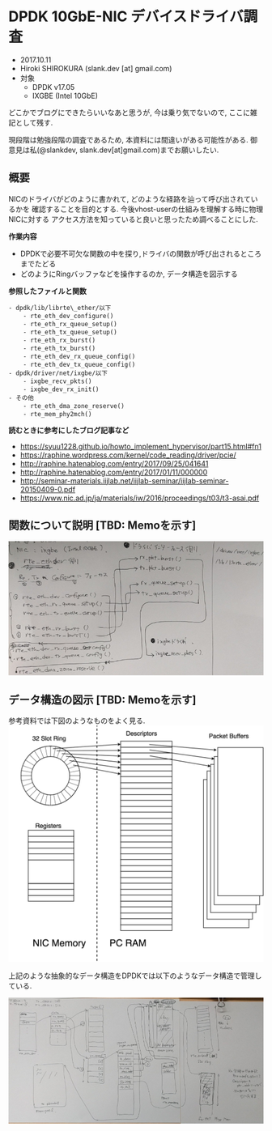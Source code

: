 
# DPDK 10GbE-NIC デバイスドライバ調査

- 2017.10.11
- Hiroki SHIROKURA (slank.dev [at] gmail.com)
- 対象
	- DPDK v17.05
	- IXGBE (Intel 10GbE)

どこかでブログにできたらいいなあと思うが,
今は乗り気でないので, ここに雑記として残す.

現段階は勉強段階の調査であるため, 本資料には間違いがある可能性がある.
御意見は私(@slankdev, slank.dev[at]gmail.com)までお願いしたい.

## 概要

NICのドライバがどのように書かれて, どのような経路を辿って呼び出されているかを
確認することを目的とする. 今後vhost-userの仕組みを理解する時に物理NICに対する
アクセス方法を知っていると良いと思ったため調べることにした.

**作業内容**
- DPDKで必要不可欠な関数の中を探り,ドライバの関数が呼び出されるところまでたどる
- どのようにRingバッファなどを操作するのか, データ構造を図示する

**参照したファイルと関数**
```
- dpdk/lib/librte\_ether/以下
	- rte_eth_dev_configure()
	- rte_eth_rx_queue_setup()
	- rte_eth_tx_queue_setup()
	- rte_eth_rx_burst()
	- rte_eth_tx_burst()
	- rte_eth_dev_rx_queue_config()
	- rte_eth_dev_tx_queue_config()
- dpdk/driver/net/ixgbe/以下
	- ixgbe_recv_pkts()
	- ixgbe_dev_rx_init()
- その他
	- rte_eth_dma_zone_reserve()
	- rte_mem_phy2mch()
```

**読むときに参考にしたブログ記事など**
- https://syuu1228.github.io/howto_implement_hypervisor/part15.html#fn1
- https://raphine.wordpress.com/kernel/code_reading/driver/pcie/
- http://raphine.hatenablog.com/entry/2017/09/25/041641
- http://raphine.hatenablog.com/entry/2017/01/11/000000
- http://seminar-materials.iijlab.net/iijlab-seminar/iijlab-seminar-20150409-0.pdf
- https://www.nic.ad.jp/ja/materials/iw/2016/proceedings/t03/t3-asai.pdf

## 関数について説明 [TBD: Memoを示す]

![](img/func_call_memo.png)

## データ構造の図示 [TBD: Memoを示す]

参考資料では下図のようなものをよく見る.
![](img/simple_nic_driver.png)

上記のような抽象的なデータ構造をDPDKでは以下のようなデータ構造で管理している.

![](img/dpdk_nic_driver.png)


